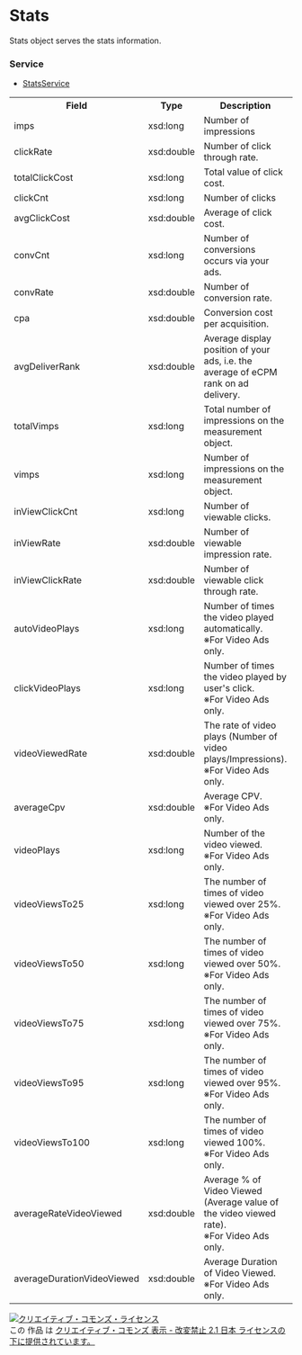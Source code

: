 # Stats
Stats object serves the stats information.

### Service
+ [StatsService](../services/StatsService.md)
 
<table>
 <tr>
  <th>Field</th>
  <th>Type</th>
  <th>Description</th>
  <th>response</th>
  <th>get</th>
  <th>add</th>
  <th>set</th>
  <th>remove</th>
 </tr>
 <tr>
  <td>imps</td>
  <td>xsd:long</td>
  <td>Number of impressions</td>
  <td>yes</td>
  <td>-</td>
  <td>-</td>
  <td>-</td>
  <td>-</td>
 </tr>
 <tr>
  <td>clickRate</td>
  <td>xsd:double</td>
  <td>Number of click through rate.</td>
  <td>yes</td>
  <td>-</td>
  <td>-</td>
  <td>-</td>
  <td>-</td>
 </tr>
 <tr>
  <td>totalClickCost</td>
  <td>xsd:long</td>
  <td>Total value of click cost.</td>
  <td>yes</td>
  <td>-</td>
  <td>-</td>
  <td>-</td>
  <td>-</td>
 </tr>
 <tr>
  <td>clickCnt</td>
  <td>xsd:long</td>
  <td>Number of clicks</td>
  <td>yes</td>
  <td>-</td>
  <td>-</td>
  <td>-</td>
  <td>-</td>
 </tr>
 <tr>
  <td>avgClickCost</td>
  <td>xsd:double</td>
  <td>Average of click cost.</td>
  <td>yes</td>
  <td>-</td>
  <td>-</td>
  <td>-</td>
  <td>-</td>
 </tr>
  <tr>
  <td>convCnt</td>
  <td>xsd:long</td>
  <td>Number of conversions occurs via your ads.</td>
  <td>yes</td>
  <td>-</td>
  <td>-</td>
  <td>-</td>
  <td>-</td>
 </tr>
 <tr>
  <td>convRate</td>
  <td>xsd:double</td>
  <td>Number of conversion rate.</td>
  <td>yes</td>
  <td>-</td>
  <td>-</td>
  <td>-</td>
  <td>-</td>
 </tr>
 <tr>
  <td>cpa</td>
  <td>xsd:double</td>
  <td>Conversion cost per acquisition.</td>
  <td>yes</td>
  <td>-</td>
  <td>-</td>
  <td>-</td>
  <td>-</td>
 </tr>
  <tr>
  <td>avgDeliverRank</td>
  <td>xsd:double</td>
  <td>Average display position of your ads, i.e. the average of eCPM rank on ad delivery.</td>
  <td>yes</td>
  <td>-</td>
  <td>-</td>
  <td>-</td>
  <td>-</td>
 </tr>
 <tr>
  <td>totalVimps</td>
  <td>xsd:long</td>
  <td>Total number of impressions on the measurement object.</td>
  <td>yes</td>
  <td>-</td>
  <td>-</td>
  <td>-</td>
  <td>-</td>
 </tr>
 <tr>
  <td>vimps</td>
  <td>xsd:long</td>
  <td>Number of impressions on the measurement object.</td>
  <td>yes</td>
  <td>-</td>
  <td>-</td>
  <td>-</td>
  <td>-</td>
 </tr>
 <tr>
  <td>inViewClickCnt</td>
  <td>xsd:long</td>
  <td>Number of viewable clicks.</td>
  <td>yes</td>
  <td>-</td>
  <td>-</td>
  <td>-</td>
  <td>-</td>
 </tr>
 <tr>
  <td>inViewRate</td>
  <td>xsd:double</td>
  <td>Number of viewable impression rate.</td>
  <td>yes</td>
  <td>-</td>
  <td>-</td>
  <td>-</td>
  <td>-</td>
 </tr>
 <tr>
  <td>inViewClickRate</td>
  <td>xsd:double</td>
  <td>Number of viewable click through rate.</td>
  <td>yes</td>
  <td>-</td>
  <td>-</td>
  <td>-</td>
  <td>-</td>
 </tr>
 <tr>
  <td>autoVideoPlays</td>
  <td>xsd:long</td>
  <td>Number of times the video played automatically. <br>※For Video Ads only.</td>
  <td>yes</td>
  <td>-</td>
  <td>-</td>
  <td>-</td>
  <td>-</td>
 </tr>
 <tr>
  <td>clickVideoPlays</td>
  <td>xsd:long</td>
  <td>Number of times the video played by user's click. <br>※For Video Ads only.</td>
  <td>yes</td>
  <td>-</td>
  <td>-</td>
  <td>-</td>
  <td>-</td>
 </tr>
 <tr>
  <td>videoViewedRate</td>
  <td>xsd:double</td>
  <td>The rate of video plays (Number of video plays/Impressions). <br>※For Video Ads only.</td>
  <td>yes</td>
  <td>-</td>
  <td>-</td>
  <td>-</td>
  <td>-</td>
 </tr>
 <tr>
  <td>averageCpv</td>
  <td>xsd:double</td>
  <td>Average CPV. <br>※For Video Ads only.</td>
  <td>yes</td>
  <td>-</td>
  <td>-</td>
  <td>-</td>
  <td>-</td>
 </tr>
 <tr>
  <td>videoPlays</td>
  <td>xsd:long</td>
  <td>Number of the video viewed. <br>※For Video Ads only.</td>
  <td>yes</td>
  <td>-</td>
  <td>-</td>
  <td>-</td>
  <td>-</td>
 </tr>
 <tr>
  <td>videoViewsTo25</td>
  <td>xsd:long</td>
  <td>The number of times of video viewed over 25%. <br>※For Video Ads only.</td>
  <td>yes</td>
  <td>-</td>
  <td>-</td>
  <td>-</td>
  <td>-</td>
 </tr>
 <tr>
  <td>videoViewsTo50</td>
  <td>xsd:long</td>
  <td>The number of times of video viewed over 50%. <br>※For Video Ads only.</td>
  <td>yes</td>
  <td>-</td>
  <td>-</td>
  <td>-</td>
  <td>-</td>
 </tr>
 <tr>
  <td>videoViewsTo75</td>
  <td>xsd:long</td>
  <td>The number of times of video viewed over 75%. <br>※For Video Ads only.</td>
  <td>yes</td>
  <td>-</td>
  <td>-</td>
  <td>-</td>
  <td>-</td>
 </tr>
 <tr>
  <td>videoViewsTo95</td>
  <td>xsd:long</td>
  <td>The number of times of video viewed over 95%. <br>※For Video Ads only.</td>
  <td>yes</td>
  <td>-</td>
  <td>-</td>
  <td>-</td>
  <td>-</td>
 </tr>
 <tr>
  <td>videoViewsTo100</td>
  <td>xsd:long</td>
  <td>The number of times of video viewed 100%. <br>※For Video Ads only.</td>
  <td>yes</td>
  <td>-</td>
  <td>-</td>
  <td>-</td>
  <td>-</td>
 </tr>
 <tr>
  <td>averageRateVideoViewed</td>
  <td>xsd:double</td>
  <td>Average % of Video Viewed (Average value of the video viewed rate). <br>※For Video Ads only.</td>
  <td>yes</td>
  <td>-</td>
  <td>-</td>
  <td>-</td>
  <td>-</td>
 </tr>
 <tr>
  <td>averageDurationVideoViewed</td>
  <td>xsd:double</td>
  <td>Average Duration of Video Viewed. <br>※For Video Ads only.</td>
  <td>yes</td>
  <td>-</td>
  <td>-</td>
  <td>-</td>
  <td>-</td>
 </tr>
</table>

<a rel="license" href="http://creativecommons.org/licenses/by-nd/2.1/jp/"><img alt="クリエイティブ・コモンズ・ライセンス" style="border-width:0" src="https://i.creativecommons.org/l/by-nd/2.1/jp/88x31.png" /></a><br />この 作品 は <a rel="license" href="http://creativecommons.org/licenses/by-nd/2.1/jp/">クリエイティブ・コモンズ 表示 - 改変禁止 2.1 日本 ライセンスの下に提供されています。</a>
